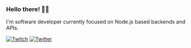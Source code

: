 ### Hello there! 👋🏼

I'm software developer currently focused on Node.js based backends and APIs.

<!-- [![Facebook](./icons/facebook.svg)](https://facebook.com/EriksRemess)
[![Github](./icons/github.svg)](https://eriks.codes)
[![Instagram](./icons/instagram.svg)](https://eriks.photos) -->

[![Twitch](https://img.shields.io/twitch/status/eriksremess?style=for-the-badge)](https://eriks.games)
[![Twitter](https://img.shields.io/twitter/follow/EriksRemess?label=Twitter&style=for-the-badge)](https://eriks.lv)

